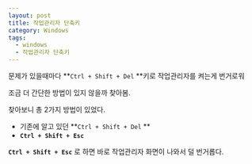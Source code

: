 ```yaml
---
layout: post
title: 작업관리자 단축키
category: Windows
tags:
  - windows
  - 작업관리자 단축키
---
```






문제가 있을때마다 **`Ctrl + Shift + Del` **키로 작업관리자를 켜는게 번거로워

조금 더 간단한 방법이 있지 않을까 찾아봄.

찾아보니 총 2가지 방법이 있었다.

- 기존에 알고 있던 **`Ctrl + Shift + Del` **
- **`Ctrl + Shift + Esc`** 

**`Ctrl + Shift + Esc`** 로 하면 바로 작업관리자 화면이 나와서 덜 번거롭다.